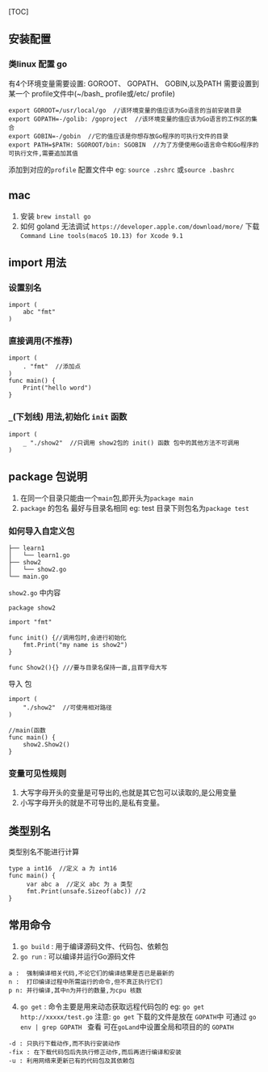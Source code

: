 [TOC]


##  安装配置
### 类linux 配置 go
有4个环境变量需要设置: GOROOT、 GOPATH、 GOBIN,以及PATH
需要设置到某一个 profile文件中(~/bash_ profile或/etc/ profile)
```
export GOROOT=/usr/local/go  //该环境变量的值应该为Go语言的当前安装目录
export GOPATH=-/golib: /goproject  //该环境变量的值应该为Go语言的工作区的集合
export GOBIN=-/gobin  //它的值应该是你想存放Go程序的可执行文件的目录
export PATH=$PATH: SGOROOT/bin: SGOBIN  //为了方便使用Go语言命令和Go程序的可执行文件,需要追加其值
```
添加到对应的`profile` 配置文件中
eg:
`source .zshrc` 或`source .bashrc`
## mac
1. 安装
`brew install go`
2. 如何 goland 无法调试
`https://developer.apple.com/download/more/` 
下载 `Command Line tools(macoS 10.13) for Xcode 9.1`

##  import 用法
### 设置别名
```
import (
	abc "fmt"
)
```
### 直接调用(不推荐)
```
import (
	. "fmt"  //添加点
)
func main() {
	Print("hello word")
}
```
###  `_`(下划线) 用法,初始化 `init` 函数
```
import (
	_ "./show2"  //只调用 show2包的 init() 函数 包中的其他方法不可调用
)
```

## package 包说明
1. 在同一个目录只能由一个` main `包,即开头为`package main`
2. `package` 的包名 最好与目录名相同 eg: test 目录下则包名为`package test`
### 如何导入自定义包
```
├── learn1
│   └── learn1.go
├── show2
│   └── show2.go
└── main.go
```
`show2.go` 中内容
```
package show2

import "fmt"

func init() {//调用包时,会进行初始化
	fmt.Print("my name is show2")
}

func Show2(){} ///要与目录名保持一直,且首字母大写
```
导入 包
```
import (
	"./show2"  //可使用相对路径
)

//main(函数
func main() {
	show2.Show2()
}
```

### 变量可见性规则
1. 大写字母开头的变量是可导出的,也就是其它包可以读取的,是公用变量
2. 小写字母开头的就是不可导出的,是私有变量。


## 类型别名
类型别名不能进行计算
```
type a int16  //定义 a 为 int16 
func main() {
	 var abc a  //定义 abc 为 a 类型
	 fmt.Print(unsafe.Sizeof(abc)) //2 
}
```


## 常用命令
1. `go build` : 用于编译源码文件、代码包、依赖包
2. `go run` : 可以编译并运行Go源码文件
```
a :  强制编译相关代码,不论它们的编译结果是否已是最新的
n :  打印编译过程中所需运行的命令,但不真正执行它们
p n: 并行编译,其中n为并行的数量,为cpu 核数
```
4. `go get` : 命令主要是用来动态获取远程代码包的
eg: `go get http://xxxxx/test.go`
注意: `go get` 下载的文件是放在 `GOPATH`中
可通过 `go env | grep GOPATH ` 查看
可在`goLand`中设置全局和项目的的 `GOPATH`
```
-d : 只执行下载动作,而不执行安装动作
-fix : 在下载代码包后先执行修正动作,而后再进行编译和安装
-u : 利用网络来更新已有的代码包及其依赖包
```